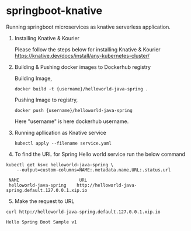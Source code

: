 # springboot-knative
Running springboot microservices as knative serverless application.


1)  Installing Knative & Kourier

    Please follow the steps below for installing Knative & Kourier
    https://knative.dev/docs/install/any-kubernetes-cluster/

2) Building & Pushing docker images to Dockerhub registry
   
    Building Image,

   `docker build -t {username}/helloworld-java-spring .`
  
     Pushing Image to registry,

    `docker push {username}/helloworld-java-spring`
    
    Here "username" is here dockerhub username.

3)  Running apllication as Knative service 

    `kubectl apply --filename service.yaml`
    
4) To find the URL for Spring Hello world service
 run the below command
```
kubectl get ksvc helloworld-java-spring \
    --output=custom-columns=NAME:.metadata.name,URL:.status.url
 
 NAME                       URL
 helloworld-java-spring    http://helloworld-java-spring.default.127.0.0.1.xip.io
```

5) Make the request to URL

```
curl http://helloworld-java-spring.default.127.0.0.1.xip.io

Hello Spring Boot Sample v1
```
